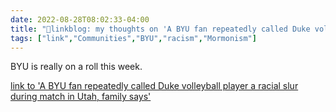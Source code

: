```yaml
---
date: 2022-08-28T08:02:33-04:00
title: "🔗linkblog: my thoughts on 'A BYU fan repeatedly called Duke volleyball player a racial slur during match in Utah, family says'"
tags: ["link","Communities","BYU","racism","Mormonism"]
---
```

BYU is really on a roll this week.
 

[link to 'A BYU fan repeatedly called Duke volleyball player a racial slur during match in Utah, family says'](https://www.sltrib.com/sports/byu-cougars/2022/08/27/duke-womens-volleyball-player/)
